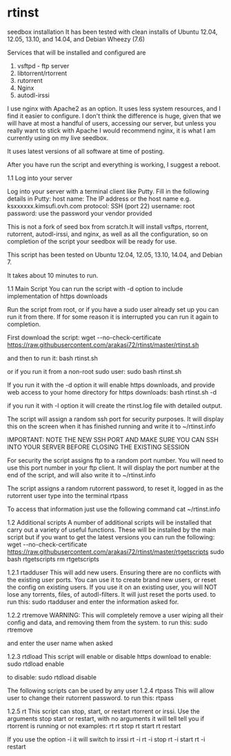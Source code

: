 rtinst
======

seedbox installation
It has been tested with clean installs of Ubuntu 12.04, 12.05, 13.10, and 14.04, and Debian Wheezy (7.6)

Services that will be installed and configured are
1. vsftpd - ftp server
2. libtorrent/rtorrent
3. rutorrent
4. Nginx
5. autodl-irssi

I use nginx with Apache2 as an option. It uses less system resources, and I find it easier to configure. I don't think the difference is huge, given that we will have at most a handful of users, accessing our server, but unless you really want to stick with Apache I would recommend nginx, it is what I am currently using on my live seedbox.

It uses latest versions of all software at time of posting.

After you have run the script and everything is working, I suggest a reboot.


1.1 Log into your server

Log into your server with a terminal client like Putty. Fill in the following details in Putty: 
host name: The IP address or the host name e.g. ksxxxxxx.kimsufi.ovh.com
protocol: SSH (port 22)
username: root
password: use the password your vendor provided

This is not a fork of seed box from scratch.It will install vsftps, rtorrent, rutorrent, autodl-irssi, and nginx, as well as all the configuration, so on completion of the script your seedbox will be ready for use.

This script has been tested on Ubuntu 12.04, 12.05, 13.10, 14.04, and Debian 7.

It takes about 10 minutes to run.

1.1 Main Script
You can run the script with -d option to include implementation of https downloads 

Run the script from root, or if you have a sudo user already set up you can run it from there. If for some reason it is interrupted you can run it again to completion. 

First download the script:
	wget --no-check-certificate https://raw.githubusercontent.com/arakasi72/rtinst/master/rtinst.sh

and then to run it:
	bash rtinst.sh

or if you run it from a non-root sudo user:
	sudo bash rtinst.sh

If you run it with the -d option it will enable https downloads, and provide web access to your home directory for https downloads:
	bash rtinst.sh -d

if you run it with -l option it will create the rtinst.log file with detailed output. 


The script will assign a random ssh port for security purposes. It will display this on the screen when it has finished running and write it to ~/rtinst.info

IMPORTANT: NOTE THE NEW SSH PORT AND MAKE SURE YOU CAN SSH INTO YOUR SERVER BEFORE CLOSING THE EXISTING SESSION

For security the script assigns ftp to a random port number. You will need to use this port number in your ftp client. It will display the port number at the end of the script, and will also write it to ~/rtinst.info

The script assigns a random rutorrent password, to reset it, logged in as the rutorrent user type into the terminal
rtpass

To access that information just use the following command
	cat ~/rtinst.info

1.2 Additional scripts
A number of additional scripts will be installed that carry out a variety of useful functions. These will be installed by the main script but if you want to get the latest versions you can run the following:
	wget --no-check-certificate https://raw.githubusercontent.com/arakasi72/rtinst/master/rtgetscripts
	sudo bash rtgetscripts
	rm rtgetscripts

1.2.1 rtadduser
This will add new users. Ensuring there are no conflicts with the existing user ports. You can use it to create brand new users, or reset the config on existing users. If you use it on an existing user, you will NOT lose any torrents, files, of autodl-filters. It will just reset the ports used.
to run this:
	sudo rtadduser
and enter the information asked for.

1.2.2 rtremove
WARNING: This will completely remove a user wiping all their config and data, and removing them from the system.
to run this:
	sudo rtremove

and enter the user name when asked

1.2.3 rtdload
This script will enable or disable https download
to enable:
	sudo rtdload enable

to disable:
	sudo rtdload disable

The following scripts can be used by any user
1.2.4 rtpass
This will allow user to change their rutorrent password.
to run this:
	rtpass

1.2.5 rt
This script can stop, start, or restart rtorrent or irssi. Use the arguments stop start or restart, with no arguments it will tell tell you if rtorrent is running or not
examples: 
	rt
	rt stop
	rt start
	rt restart

If you use the option -i it will switch to irssi
 	rt -i
	rt -i stop
	rt -i start
	rt -i restart
